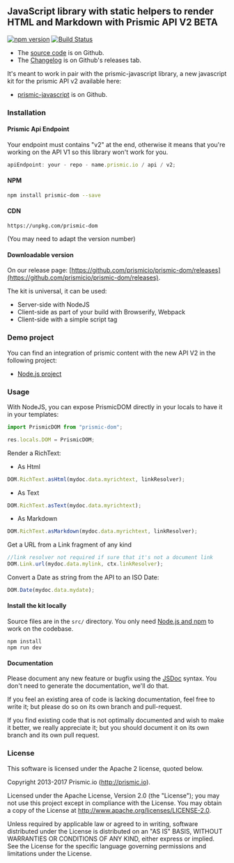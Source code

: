 ## JavaScript library with static helpers to render HTML and Markdown with Prismic API V2 BETA

[![npm version](https://badge.fury.io/js/prismic-dom.svg)](http://badge.fury.io/js/prismic-dom)
[![Build Status](https://api.travis-ci.org/prismicio/prismic-dom.png)](https://travis-ci.org/prismicio/prismic-dom)

- The [source code](https://github.com/prismicio/prismic-dom) is on Github.
- The [Changelog](https://github.com/prismicio/prismic-dom/releases) is on Github's releases tab.

It's meant to work in pair with the prismic-javascript library, a new javascript kit for the prismic API v2 available here:

- [prismic-javascript](https://github.com/prismicio/prismic-javascript) is on Github.

### Installation

#### Prismic Api Endpoint

Your endpoint must contains "v2" at the end, otherwise it means that you're working on the API V1 so this library won't work for you.

```javascript
apiEndpoint: your - repo - name.prismic.io / api / v2;
```

#### NPM

```sh
npm install prismic-dom --save
```

#### CDN

```
https://unpkg.com/prismic-dom
```

(You may need to adapt the version number)

#### Downloadable version

On our release page: [https://github.com/prismicio/prismic-dom/releases](https://github.com/prismicio/prismic-dom/releases).

The kit is universal, it can be used:

- Server-side with NodeJS
- Client-side as part of your build with Browserify, Webpack
- Client-side with a simple script tag

### Demo project

You can find an integration of prismic content with the new API V2 in the following project:

- [Node.js project](https://github.com/arnaudlewis/prismic-apiv2)

### Usage

With NodeJS, you can expose PrismicDOM directly in your locals to have it in your templates:

```javascript
import PrismicDOM from "prismic-dom";

res.locals.DOM = PrismicDOM;
```

Render a RichText:

- As Html

```javascript
DOM.RichText.asHtml(mydoc.data.myrichtext, linkResolver);
```

- As Text

```javascript
DOM.RichText.asText(mydoc.data.myrichtext);
```

- As Markdown

```javascript
DOM.RichText.asMarkdown(mydoc.data.myrichtext, linkResolver);
```

Get a URL from a Link fragment of any kind

```javascript
//link resolver not required if sure that it's not a document link
DOM.Link.url(mydoc.data.mylink, ctx.linkResolver);
```

Convert a Date as string from the API to an ISO Date:

```javascript
DOM.Date(mydoc.data.mydate);
```

#### Install the kit locally

Source files are in the `src/` directory. You only need [Node.js and npm](http://www.joyent.com/blog/installing-node-and-npm/)
to work on the codebase.

```
npm install
npm run dev
```

#### Documentation

Please document any new feature or bugfix using the [JSDoc](http://usejsdoc.org/) syntax. You don't need to generate the documentation, we'll do that.

If you feel an existing area of code is lacking documentation, feel free to write it; but please do so on its own branch and pull-request.

If you find existing code that is not optimally documented and wish to make it better, we really appreciate it; but you should document it on its own branch and its own pull request.

### License

This software is licensed under the Apache 2 license, quoted below.

Copyright 2013-2017 Prismic.io (http://prismic.io).

Licensed under the Apache License, Version 2.0 (the "License"); you may not use this project except in compliance with the License. You may obtain a copy of the License at http://www.apache.org/licenses/LICENSE-2.0.

Unless required by applicable law or agreed to in writing, software distributed under the License is distributed on an "AS IS" BASIS, WITHOUT WARRANTIES OR CONDITIONS OF ANY KIND, either express or implied. See the License for the specific language governing permissions and limitations under the License.
